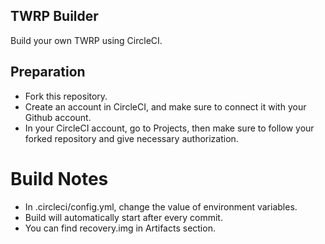 ## TWRP Builder
Build your own TWRP using CircleCI.

## Preparation
* Fork this repository.
* Create an account in CircleCI, and make sure to connect it with your Github account.
* In your CircleCI account, go to Projects, then make sure to follow your forked repository and give necessary authorization.

# Build Notes
* In .circleci/config.yml, change the value of environment variables.
* Build will automatically start after every commit.
* You can find recovery.img in Artifacts section.